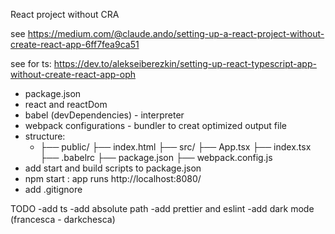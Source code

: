 React project without CRA

see https://medium.com/@claude.ando/setting-up-a-react-project-without-create-react-app-6ff7fea9ca51

see for ts: https://dev.to/alekseiberezkin/setting-up-react-typescript-app-without-create-react-app-oph
- package.json
- react and reactDom
- babel (devDependencies) - interpreter
- webpack configurations - bundler to creat optimized output file
- structure:
  - ├── public/
        ├── index.html
    ├── src/
        ├── App.tsx
        ├── index.tsx
    ├── .babelrc
    ├── package.json
    ├── webpack.config.js
- add start and build scripts to package.json
- npm start : app runs http://localhost:8080/
- add .gitignore


TODO
-add ts
-add absolute path
-add prettier and eslint
-add dark mode (francesca - darkchesca)
